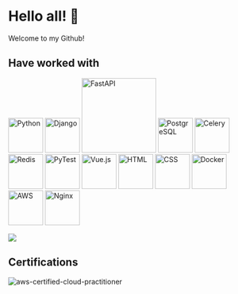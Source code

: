 
<h1>Hello all! <span class="wave">👋</span></h1>
Welcome to my Github!


## Have worked with
<p>
<img src="https://user-images.githubusercontent.com/25181517/183423507-c056a6f9-1ba8-4312-a350-19bcbc5a8697.png" alt="Python" width=70/>
<img src="https://icons-for-free.com/iconfiles/png/512/django-1324440148290348292.png" alt="Django" width=70/>
<img src="https://upload.wikimedia.org/wikiversity/en/8/8c/FastAPI_logo.png" alt="FastAPI" width=150/>
<img src="https://user-images.githubusercontent.com/25181517/117208740-bfb78400-adf5-11eb-97bb-09072b6bedfc.png" alt="PostgreSQL" width=70/>
<img src="https://upload.wikimedia.org/wikipedia/commons/1/19/Celery_logo.png" alt="Celery" width=70/>
<img src="https://user-images.githubusercontent.com/25181517/182884894-d3fa6ee0-f2b4-4960-9961-64740f533f2a.png" alt="Redis" width=70/>
<img src="https://user-images.githubusercontent.com/25181517/184117132-9e89a93b-65fb-47c3-91e7-7d0f99e7c066.png" alt="PyTest" width=70/>
<img src="https://user-images.githubusercontent.com/25181517/117448124-a2da9800-af3e-11eb-85d2-bd1b69b65603.png" alt="Vue.js" width=70/>
<img src="https://user-images.githubusercontent.com/25181517/192158954-f88b5814-d510-4564-b285-dff7d6400dad.png" alt="HTML" width=70/>
<img src="https://user-images.githubusercontent.com/25181517/183898674-75a4a1b1-f960-4ea9-abcb-637170a00a75.png" alt="CSS" width=70/>
<img src="https://user-images.githubusercontent.com/25181517/117207330-263ba280-adf4-11eb-9b97-0ac5b40bc3be.png" alt="Docker" width=70/>
<img src="https://user-images.githubusercontent.com/25181517/183896132-54262f2e-6d98-41e3-8888-e40ab5a17326.png" alt="AWS" width=70/>
<img src="https://user-images.githubusercontent.com/25181517/183345125-9a7cd2e6-6ad6-436f-8490-44c903bef84c.png" alt="Nginx" width=70/>
</p>

<img src="https://github-readme-stats.vercel.app/api/top-langs/?username=OleksandrZhydyk"/>

## Certifications

![aws-certified-cloud-practitioner](https://user-images.githubusercontent.com/108074767/234582509-c16bfeee-e15d-42c7-9fe9-022329caae19.png)

